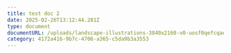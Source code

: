 ```yaml
---
title: test doc 2
date: 2025-02-26T13:12:44.281Z
type: document
documentURL: /uploads/landscape-illustrations-3840x2160-v0-uosf0qefcqae1.webp
category: 4172a416-9b7c-4706-a365-c5da9b3a3553
---
```

